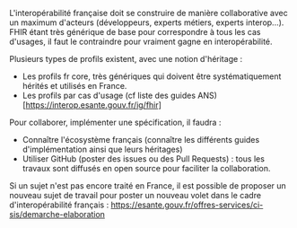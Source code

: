 L'interopérabilité française doit se construire de manière collaborative avec un maximum d'acteurs (développeurs, experts métiers, experts interop...). FHIR étant très générique de base pour correspondre à tous les cas d'usages, il faut le contraindre pour vraiment gagne en interopérabilité.

Plusieurs types de profils existent, avec une notion d'héritage :
- Les profils fr core, très génériques qui doivent être systématiquement hérités et utilisés en France.
- Les profils par cas d'usage (cf liste des guides ANS)[https://interop.esante.gouv.fr/ig/fhir]

Pour collaborer, implémenter une spécification, il faudra :
- Connaître l'écosystème français (connaître les différents guides d'implémentation ainsi que leurs héritages)
- Utiliser GitHub (poster des issues ou des Pull Requests) : tous les travaux sont diffusés en open source pour faciliter la collaboration.


Si un sujet n'est pas encore traité en France, il est possible de proposer un nouveau sujet de travail pour poster un nouveau volet dans le cadre d'interopérabilité français : https://esante.gouv.fr/offres-services/ci-sis/demarche-elaboration